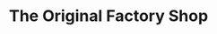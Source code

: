 ---
title: "The Original Factory Shop"
url: /harleston/the-original-factory-shop/
shop: variety store
---